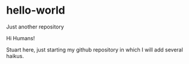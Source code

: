 # hello-world
Just another repository

Hi Humans!

Stuart here, just starting my
github repository
in which I will
add several
haikus.
